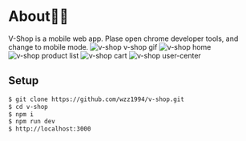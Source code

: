 # About🤞🏼
V-Shop is a mobile web app. Plase open chrome developer tools, and change to mobile mode.
![v-shop v-shop gif](/images/v-shop.gif)
![v-shop home](/images/home.png)
![v-shop product list](/images/product-list.png)
![v-shop cart](/images/cart.png)
![v-shop user-center](/images/user-center.png)

## Setup
```bash
$ git clone https://github.com/wzz1994/v-shop.git
$ cd v-shop
$ npm i
$ npm run dev
$ http://localhost:3000
```